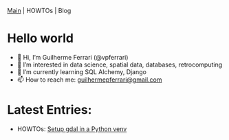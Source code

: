 [Main](https://vpferrari.github.io/) | HOWTOs | Blog

# Hello world

- 👋 Hi, I’m Guilherme Ferrari (@vpferrari)
- 👀 I’m interested in data science, spatial data, databases, retrocomputing
- 🌱 I’m currently learning SQL Alchemy, Django
- 📫 How to reach me: guilhermepferrari@gmail.com

# Latest Entries:

- HOWTOs: [Setup gdal in a Python venv](vpferrari.github.io/main/howtos/gdal-python-venv.md)  
